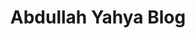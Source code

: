 ---
layout: layouts/index.njk
title: Abdullah Yahya Blog
description: Abdullah Yahya Blog
pagination:
  data: readyPosts.all
  size: 10
permalink: "{% if pagination.pageNumber > 0 %}{{ pagination.pageNumber | plus: 1 }}{% endif %}/"
---